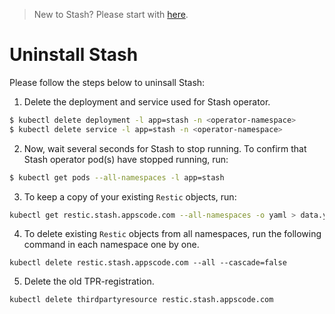 > New to Stash? Please start with [here](/docs/tutorial.md).

# Uninstall Stash
Please follow the steps below to uninsall Stash:

1. Delete the deployment and service used for Stash operator.
```sh
$ kubectl delete deployment -l app=stash -n <operator-namespace>
$ kubectl delete service -l app=stash -n <operator-namespace>
```

2. Now, wait several seconds for Stash to stop running. To confirm that Stash operator pod(s) have stopped running, run:
```sh
$ kubectl get pods --all-namespaces -l app=stash
```

3. To keep a copy of your existing `Restic` objects, run:
```sh
kubectl get restic.stash.appscode.com --all-namespaces -o yaml > data.yaml
```

4. To delete existing `Restic` objects from all namespaces, run the following command in each namespace one by one.
```
kubectl delete restic.stash.appscode.com --all --cascade=false
```

5. Delete the old TPR-registration.
```sh
kubectl delete thirdpartyresource restic.stash.appscode.com
```
